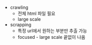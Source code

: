 - crawling
	- 전체 html 파일 필요
	- large scale
- scrapping
	- 특정 url에서 원하는 부분만 추출 가능
	- focused - large scale 끝없이 나옴
